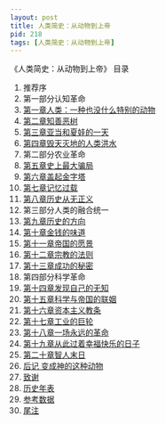 ```yaml
---
layout: post
title: 人类简史：从动物到上帝
pid: 218
tags: [人类简史：从动物到上帝]
---
```

《人类简史：从动物到上帝》
目录

1. 推荐序
2. 第一部分认知革命 
3. [第一章人类：一种也没什么特别的动物](http://www.baoguoding.com/2017/01/193-sapiens-cp01.html)
4. [第二章知善恶树](http://www.baoguoding.com/2017/01/194-sapiens-cp02.html)
5. [第三章亚当和夏娃的一天](http://www.baoguoding.com/2017/01/195-sapiens-cp03.html)
6. [第四章毁天灭地的人类洪水](http://www.baoguoding.com/2017/01/196-sapiens-cp04.html)
7. 第二部分农业革命 
8. [第五章史上最大骗局](http://www.baoguoding.com/2017/01/197-sapiens-cp05.html)
9. [第六章盖起金字塔](http://www.baoguoding.com/2017/01/198-sapiens-cp06.html)
10. [第七章记忆过载](http://www.baoguoding.com/2017/01/199-sapiens-cp07.html)
11. [第八章历史从无正义](http://www.baoguoding.com/2017/01/200-sapiens-cp08.html)
12. 第三部分人类的融合统一
13. [第九章历史的方向](http://www.baoguoding.com/2017/01/201-sapiens-cp09.html)
14. [第十章金钱的味道](http://www.baoguoding.com/2017/01/202-sapiens-cp10.html)
15. [第十一章帝国的愿景](http://www.baoguoding.com/2017/01/203-sapiens-cp11.html)
16. [第十二章宗教的法则](http://www.baoguoding.com/2017/01/204-sapiens-cp12.html)
17. [第十三章成功的秘密](http://www.baoguoding.com/2017/01/205-sapiens-cp13.html)
18. 第四部分科学革命 
19. [第十四章发现自己的无知](http://www.baoguoding.com/2017/01/206-sapiens-cp14.html)
20. [第十五章科学与帝国的联姻](http://www.baoguoding.com/2017/01/207-sapiens-cp15.html)
21. [第十六章资本主义教条](http://www.baoguoding.com/2017/01/208-sapiens-cp16.html)
22. [第十七章工业的巨轮](http://www.baoguoding.com/2017/01/209-sapiens-cp17.html)
23. [第十八章一场永远的革命](http://www.baoguoding.com/2017/01/210-sapiens-cp18.html)
24. [第十九章从此过着幸福快乐的日子](http://www.baoguoding.com/2017/01/211-sapiens-cp19.html)
25. [第二十章智人末日](http://www.baoguoding.com/2017/01/212-sapiens-cp20.html)
26. [后记 变成神的这种动物](http://www.baoguoding.com/2017/01/213-sapiens-cp21.html)
27. [致谢](http://www.baoguoding.com/2017/01/214-sapiens-cp22.html)
28. [历史年表](http://www.baoguoding.com/2017/01/215-sapiens-cp23.html)
29. [参考数据](http://www.baoguoding.com/2017/01/216-sapiens-cp24.html)
30. [尾注](http://www.baoguoding.com/2017/01/217-sapiens-cp25.html)
